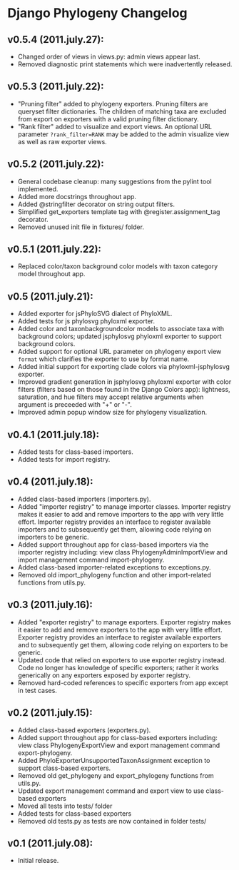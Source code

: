 # Django Phylogeny Changelog


## v0.5.4 (2011.july.27):

* Changed order of views in views.py:  admin views appear last.
* Removed diagnostic print statements which were inadvertently released.


## v0.5.3 (2011.july.22):

* "Pruning filter" added to phylogeny exporters.  Pruning filters are queryset filter dictionaries.  The children of matching taxa are excluded from export on exporters with a valid pruning filter dictionary.
* "Rank filter" added to visualize and export views.  An optional URL parameter `?rank_filter=RANK` may be added to the admin visualize view as well as raw exporter views.


## v0.5.2 (2011.july.22):

* General codebase cleanup:  many suggestions from the pylint tool implemented.
* Added more docstrings throughout app.
* Added @stringfilter decorator on string output filters.
* Simplified get_exporters template tag with @register.assignment_tag decorator.
* Removed unused init file in fixtures/ folder.


## v0.5.1 (2011.july.22):

* Replaced color/taxon background color models with taxon category model throughout app.


## v0.5 (2011.july.21):

* Added exporter for jsPhyloSVG dialect of PhyloXML.
* Added tests for js phylosvg phyloxml exporter.
* Added color and taxonbackgroundcolor models to associate taxa with background colors; updated jsphylosvg phyloxml exporter to support background colors.
* Added support for optional URL parameter on phylogeny export view `format` which clarifies the exporter to use by format name.
* Added initial support for exporting clade colors via phyloxml-jsphylosvg exporter.
* Improved gradient generation in jsphylosvg phyloxml exporter with color filters (filters based on those found in the Django Colors app): lightness, saturation, and hue filters may accept relative arguments when argument is preceeded with "+" or "-".
* Improved admin popup window size for phylogeny visualization.


## v0.4.1 (2011.july.18):

* Added tests for class-based importers.
* Added tests for import registry.


## v0.4 (2011.july.18):

* Added class-based importers (importers.py).
* Added "importer registry" to manage importer classes.  Importer registry makes it easier to add and remove importers to the app with very little effort.  Importer registry provides an interface to register available importers and to subsequently get them, allowing code relying on importers to be generic.
* Added support throughout app for class-based importers via the importer registry including:  view class PhylogenyAdminImportView and import management command import-phylogeny.
* Added class-based importer-related exceptions to exceptions.py.
* Removed old import_phylogeny function and other import-related functions from utils.py.


## v0.3 (2011.july.16):

* Added "exporter registry" to manage exporters.  Exporter registry makes it easier to add and remove exporters to the app with very little effort.  Exporter registry provides an interface to register available exporters and to subsequently get them, allowing code relying on exporters to be generic.
* Updated code that relied on exporters to use exporter registry instead.  Code no longer has knowledge of specific exporters; rather it works generically on any exporters exposed by exporter registry.
* Removed hard-coded references to specific exporters from app except in test cases.


## v0.2 (2011.july.15):

* Added class-based exporters (exporters.py).
* Added support throughout app for class-based exporters including:  view class PhylogenyExportView and export management command export-phylogeny.
* Added PhyloExporterUnsupportedTaxonAssignment exception to support class-based exporters.
* Removed old get_phylogeny and export_phylogeny functions from utils.py.
* Updated export management command and export view to use class-based exporters
* Moved all tests into tests/ folder
* Added tests for class-based exporters
* Removed old tests.py as tests are now contained in folder tests/


## v0.1 (2011.july.08):

* Initial release.
